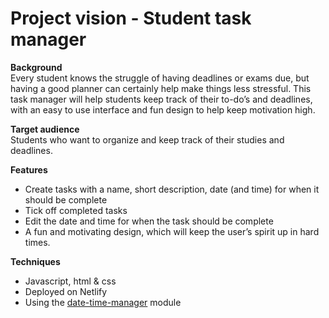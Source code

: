 # Project vision - Student task manager

**Background**  
Every student knows the struggle of having deadlines or exams due, but having a good planner can certainly help make things less stressful. This task manager will help students keep track of their to-do’s and deadlines, with an easy to use interface and fun design to help keep motivation high.

**Target audience**  
Students who want to organize and keep track of their studies and deadlines.

**Features**  
- Create tasks with a name, short description, date (and time) for when it should be complete
- Tick off completed tasks
- Edit the date and time for when the task should be complete
- A fun and motivating design, which will keep the user’s spirit up in hard times.

**Techniques**
- Javascript, html & css
- Deployed on Netlify
- Using the [date-time-manager](https://www.npmjs.com/package/time-date-manager) module
